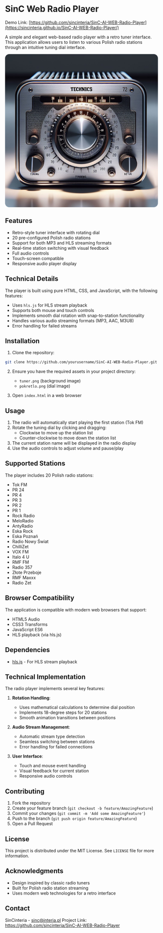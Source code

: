# SinC Web Radio Player

Demo Link: [https://github.com/sincinteria/SinC-AI-WEB-Radio-Player](https://sincinteria.github.io/SinC-AI-WEB-Radio-Player/)

A simple and elegant web-based radio player with a retro tuner interface. This application allows users to listen to various Polish radio stations through an intuitive tuning dial interface.

![Radio Player Interface](tuner.png)

## Features

- Retro-style tuner interface with rotating dial
- 20 pre-configured Polish radio stations
- Support for both MP3 and HLS streaming formats
- Real-time station switching with visual feedback
- Full audio controls
- Touch-screen compatible
- Responsive audio player display

## Technical Details

The player is built using pure HTML, CSS, and JavaScript, with the following features:

- Uses `hls.js` for HLS stream playback
- Supports both mouse and touch controls
- Implements smooth dial rotation with snap-to-station functionality
- Handles various audio streaming formats (MP3, AAC, M3U8)
- Error handling for failed streams

## Installation

1. Clone the repository:
```bash
git clone https://github.com/yourusername/SinC-AI-WEB-Radio-Player.git
```

2. Ensure you have the required assets in your project directory:
   - `tuner.png` (background image)
   - `pokretlo.png` (dial image)

3. Open `index.html` in a web browser

## Usage

1. The radio will automatically start playing the first station (Tok FM)
2. Rotate the tuning dial by clicking and dragging:
   - Clockwise to move up the station list
   - Counter-clockwise to move down the station list
3. The current station name will be displayed in the radio display
4. Use the audio controls to adjust volume and pause/play

## Supported Stations

The player includes 20 Polish radio stations:
- Tok FM
- PR 24
- PR 4
- PR 3
- PR 2
- PR 1
- Rock Radio
- MeloRadio
- AntyRadio
- Eska Rock
- Eska Poznań
- Radio Nowy Świat
- ChilliZet
- VOX FM
- Italo 4 U
- RMF FM
- Radio 357
- Złote Przeboje
- RMF Maxxx
- Radio Zet

## Browser Compatibility

The application is compatible with modern web browsers that support:
- HTML5 Audio
- CSS3 Transforms
- JavaScript ES6
- HLS playback (via hls.js)

## Dependencies

- [hls.js](https://github.com/video-dev/hls.js/) - For HLS stream playback

## Technical Implementation

The radio player implements several key features:

1. **Rotation Handling**:
   - Uses mathematical calculations to determine dial position
   - Implements 18-degree steps for 20 stations
   - Smooth animation transitions between positions

2. **Audio Stream Management**:
   - Automatic stream type detection
   - Seamless switching between stations
   - Error handling for failed connections

3. **User Interface**:
   - Touch and mouse event handling
   - Visual feedback for current station
   - Responsive audio controls

## Contributing

1. Fork the repository
2. Create your feature branch (`git checkout -b feature/AmazingFeature`)
3. Commit your changes (`git commit -m 'Add some AmazingFeature'`)
4. Push to the branch (`git push origin feature/AmazingFeature`)
5. Open a Pull Request

## License

This project is distributed under the MIT License. See `LICENSE` file for more information.

## Acknowledgments

- Design inspired by classic radio tuners
- Built for Polish radio station streaming
- Uses modern web technologies for a retro interface

## Contact

SinCinteria - sinc@interia.pl
Project Link: https://github.com/sincinteria/SinC-AI-WEB-Radio-Player
